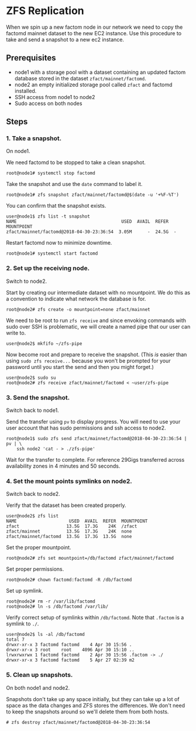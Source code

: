 # ZFS Replication

When we spin up a new factom node in our network we need to copy the factomd
mainnet dataset to the new EC2 instance. Use this procedure to take and send a
snapshot to a new ec2 instance.

## Prerequisites

- node1 with a storage pool with a dataset containing an updated factom
  database stored in the dataset `zfact/mainnet/factomd`.
- node2 an empty initialized storage pool called `zfact` and factomd installed.
- SSH access from node1 to node2
- Sudo access on both nodes

## Steps

### 1. Take a snapshot.
On node1.

We need factomd to be stopped to take a clean snapshot.
```
root@node1# systemctl stop factomd
```

Take the snapshot and use the `date` command to label it.
```
root@node1# zfs snapshot zfact/mainnet/factomd@$(date -u '+%F-%T')
```

You can confirm that the snapshot exists.
```
user@node1$ zfs list -t snapshot
NAME                                        USED  AVAIL  REFER  MOUNTPOINT
zfact/mainnet/factomd@2018-04-30-23:36:54  3.05M      -  24.5G  -
```

Restart factomd now to minimize downtime.
```
root@node1# systemctl start factomd
```

### 2. Set up the receiving node.
Switch to node2.

Start by creating our intermediate dataset with no mountpoint. We do this as a
convention to indicate what network the database is for.
```
root@node2# zfs create -o mountpoint=none zfact/mainnet
```

We need to be root to run `zfs receive` and since envoking commands with sudo
over SSH is problematic, we will create a named pipe that our user can write
to.
```
user@node2$ mkfifo ~/zfs-pipe
```

Now become root and prepare to receive the snapshot. (This _is_ easier than
using `sudo zfs receive...` because you won't be prompted for your password
until you start the send and then you might forget.)
```
user@node2$ sudo su
root@node2# zfs receive zfact/mainnet/factomd < ~user/zfs-pipe
```

### 3. Send the snapshot.
Switch back to node1.

Send the transfer using `pv` to display progress. You will need to use your
user account that has sudo permissions and ssh access to node2.
```
root@node1$ sudo zfs send zfact/mainnet/factomd@2018-04-30-23:36:54 | pv | \
    ssh node2 'cat - > ./zfs-pipe'
```
Wait for the transfer to complete. For reference 29Gigs transferred across
availability zones in 4 minutes and 50 seconds.

### 4. Set the mount points symlinks on node2.
Switch back to node2.

Verify that the dataset has been created properly.
```
user@node2$ zfs list
NAME                    USED  AVAIL  REFER  MOUNTPOINT
zfact                  13.5G  17.3G    24K  /zfact
zfact/mainnet          13.5G  17.3G    24K  none
zfact/mainnet/factomd  13.5G  17.3G  13.5G  none
```

Set the proper mountpoint.
```
root@node2# zfs set mountpoint=/db/factomd zfact/mainnet/factomd
```

Set proper permissions.
```
root@node2# chown factomd:factomd -R /db/factomd
```

Set up symlink.
```
root@node2# rm -r /var/lib/factomd
root@node2# ln -s /db/factomd /var/lib/
```

Verify correct setup of symlinks within `/db/factomd`. Note that `.factom` is a
symlink to `./`.
```
user@node2$ ls -al /db/factomd
total 7
drwxr-xr-x 3 factomd factomd    4 Apr 30 15:56 .
drwxr-xr-x 3 root    root    4096 Apr 30 15:10 ..
lrwxrwxrwx 1 factomd factomd    2 Apr 30 15:56 .factom -> ./
drwxr-xr-x 3 factomd factomd    5 Apr 27 02:39 m2
```

### 5. Clean up snapshots.
On both node1 and node2.

Snapshots don't take up any space initially, but they can take up a lot of
space as the data changes and ZFS stores the differences. We don't need to keep
the snapshots around so we'll delete them from both hosts.
```
# zfs destroy zfact/mainnet/factomd@2018-04-30-23:36:54
```

